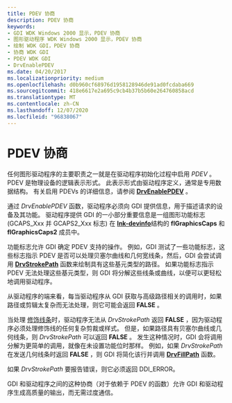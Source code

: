 ```yaml
---
title: PDEV 协商
description: PDEV 协商
keywords:
- GDI WDK Windows 2000 显示，PDEV 协商
- 图形驱动程序 WDK Windows 2000 显示，PDEV 协商
- 绘制 WDK GDI，PDEV 协商
- 协商 WDK GDI
- PDEV WDK GDI
- DrvEnablePDEV
ms.date: 04/20/2017
ms.localizationpriority: medium
ms.openlocfilehash: d0b960cf68976d1958128946de91ad0fcdaba669
ms.sourcegitcommit: 418e6617e2a695c9cb4b37b5b60e264760858acd
ms.translationtype: MT
ms.contentlocale: zh-CN
ms.lasthandoff: 12/07/2020
ms.locfileid: "96838067"
---
```

# <a name="pdev-negotiation"></a>PDEV 协商

任何图形驱动程序的主要职责之一就是在驱动程序初始化过程中启用 *PDEV* 。 PDEV 是物理设备的逻辑表示形式。 此表示形式由驱动程序定义，通常是专用数据结构。 有关启用 PDEVs 的详细信息，请参阅 [**DrvEnablePDEV**](/windows/win32/api/winddi/nf-winddi-drvenablepdev) 。

通过 *DrvEnablePDEV* 函数，驱动程序必须向 GDI 提供信息，用于描述请求的设备及其功能。 驱动程序提供 GDI 的一小部分重要信息是一组图形功能标志 (GCAPS_Xxx 并 GCAPS2_Xxx 标志) 在 [**lnk-devinfo**](/windows/win32/api/winddi/ns-winddi-devinfo)结构的 **flGraphicsCaps** 和 **flGraphicsCaps2** 成员中。

功能标志允许 GDI 确定 PDEV 支持的操作。 例如，GDI 测试了一些功能标志，这些标志指示 PDEV 是否可以处理贝塞尔曲线和几何宽线条，然后，GDI 会尝试调用 [**DrvStrokePath**](/windows/win32/api/winddi/nf-winddi-drvstrokepath) 函数来绘制具有这些基元类型的路径。 如果功能标志指示 PDEV 无法处理这些基元类型，则 GDI 将分解这些线条或曲线，以便可以更轻松地调用驱动程序。

从驱动程序的端来看，每当驱动程序从 GDI 获取与高级路径相关的调用时，如果路径或剪辑太复杂而无法处理，则它可能会返回 **FALSE** 。

当处理 [修饰线条](cosmetic-lines.md)时，驱动程序无法从 *DrvStrokePath* 返回 **FALSE** ，因为驱动程序必须处理修饰线的任何复杂剪裁或样式。 但是，如果路径具有贝塞尔曲线或几何线条，则 *DrvStrokePath* 可以返回 **FALSE** 。 发生这种情况时，GDI 会将调用分解为更简单的调用，就像在未设置功能位时那样。 例如，如果 *DrvStrokePath* 在发送几何线条时返回 **FALSE** ，则 GDI 将简化该行并调用 [**DrvFillPath**](/windows/win32/api/winddi/nf-winddi-drvfillpath) 函数。

如果 *DrvStrokePath* 要报告错误，则它必须返回 DDI_ERROR。

GDI 和驱动程序之间的这种协商（对于依赖于 PDEV 的函数）允许 GDI 和驱动程序生成高质量的输出，而无需过度通信。
